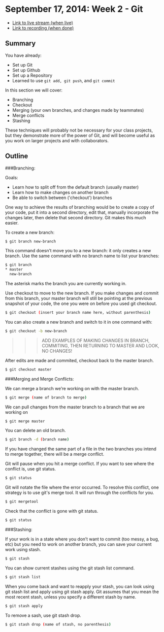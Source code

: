 # September 17, 2014: Week 2 - Git 

* [Link to live stream (when live)]()
* [Link to recording (when done)]()

## Summary
You have already:

- Set up Git
- Set up Github
- Set up a Repository
- Learned to use `git add, git push`, and `git commit`

In this section we will cover:

- Branching
- Checkout
- Merging (your own branches, and changes made by teammates)
- Merge conflicts
- Stashing

These techniques will probably not be necessary for your class projects, but they demonstrate more of the power of Git, and will become useful as you work on larger projects and with collaborators.

## Outline
###Branching:

Goals: 
- Learn how to split off from the default branch (usually master)
- Learn how to make changes on another branch
- Be able to switch between ('checkout') branches 

One way to achieve the results of branching would be to create a copy of your code, put it into a second directory, edit that, manually incorporate the changes later, then delete that second directory. Git makes this much easier.

To create a new branch:

```bash
$ git branch new-branch
```

This command doesn’t move you to a new branch: it only creates a new branch. Use the same command with no branch name to list your branches:

```bash
$ git branch
* master
  new-branch
```

The asterisk marks the branch you are currently working in.

Use checkout to move to the new branch. If you make changes and commit from this branch, your master branch will still be pointing at the previous snapshot of your code, the one you were on before you used git checkout.

```bash
$ git checkout (insert your branch name here, without parenthesis)
```

You can also create a new branch and switch to it in one command with:

```bash
$ git checkout -b new-branch
```

>>>ADD EXAMPLES OF MAKING CHANGES IN BRANCH, COMMITING, THEN RETURNING TO MASTER AND LOOK, NO CHANGES!

After edits are made and commited, checkout back to the master branch.

```bash
$ git checkout master
```

###Merging and Merge Conflicts:

We can merge a branch we’re working on with the master branch.

```bash
$ git merge (name of branch to merge)
```

We can pull changes from the master branch to a branch that we are working on

```bash
$ git merge master
```

You can delete an old branch.

```bash
$ git branch -d (branch name)
```

If you have changed the same part of a file in the two branches you intend to merge together, there will be a merge conflict. 

Git will pause when you hit a merge conflict. If you want to see where the conflict is, use git status.

```bash
$ git status
```

Git will notate the file where the error occurred. 
To resolve this conflict, one strategy is to use git's merge tool. It will run through the conflicts for you.

```bash
$ git mergetool
```

Check that the conflict is gone with git status.
```bash
$ git status
```


###Stashing:

If your work is in a state where you don’t want to commit (too messy, a bug, etc) but you need to work on another branch, you can save your current work using stash.

```bash
$ git stash
```

You can show current stashes using the git stash list command.

```bash
$ git stash list
```

When you come back and want to reapply your stash, you can look using git stash list and apply using git stash apply. Git assumes that you mean the most recent stash, unless you specify a different stash by name.

```bash
$ git stash apply
```

To remove a sash, use git stash drop.

```bash
$ git stash drop (name of stash, no parenthesis)
```
